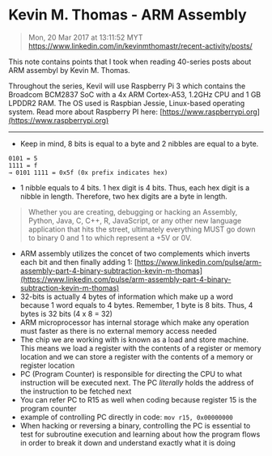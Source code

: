 # Kevin M. Thomas - ARM Assembly
> Mon, 20 Mar 2017 at 13:11:52 MYT
https://www.linkedin.com/in/kevinmthomastr/recent-activity/posts/

This note contains points that I took when reading 40-series posts about ARM assembyl by Kevin M. Thomas.

Throughout the series, Kevil will use Raspberry Pi 3 which contains the Broadcom BCM2837 SoC with a 4x ARM Cortex-A53, 1.2GHz CPU and 1 GB LPDDR2 RAM. The OS used is Raspbian Jessie, Linux-based operating system. Read more about Raspberry PI here: [https://www.raspberrypi.org](https://www.raspberrypi.org)

---

- Keep in mind, 8 bits is equal to a byte and 2 nibbles are equal to a byte.

```
0101 = 5
1111 = f
→ 0101 1111 = 0x5f (0x prefix indicates hex)
```
- 1 nibble equals to 4 bits. 1 hex digit is 4 bits. Thus, each hex digit is a nibble in length. Therefore, two hex digits are a byte in length.

> Whether you are creating, debugging or hacking an Assembly, Python, Java, C, C++, R, JavaScript, or any other new language application that hits the street, ultimately everything MUST go down to binary 0 and 1 to which represent a +5V or 0V.

- ARM assembly utilizes the concet of two complements which inverts each bit and then finally adding 1: [https://www.linkedin.com/pulse/arm-assembly-part-4-binary-subtraction-kevin-m-thomas](https://www.linkedin.com/pulse/arm-assembly-part-4-binary-subtraction-kevin-m-thomas)
- 32-bits is actually 4 bytes of information which make up a word because 1 word equals to 4 bytes. Remember, 1 byte is 8 bits. Thus, 4 bytes is 32 bits (4 x 8 = 32)
- ARM microprocessor has internal storage which make any operation must faster as there is no external memory access needed
- The chip we are working with is known as a load and store machine. This means we load a register with the contents of a register or memory location and we can store a register with the contents of a memory or register location
- PC (Program Counter) is responsible for directing the CPU to what instruction will be executed next. The PC *literally* holds the address of the instruction to be fetched next
- You can refer PC to R15 as well when coding because register 15 is the program counter
- example of controlling PC directly in code:
`mov r15, 0x00000000`
- When hacking or reversing a binary, controlling the PC is essential to test for subroutine execution and learning about how the program flows in order to break it down and understand exactly what it is doing
